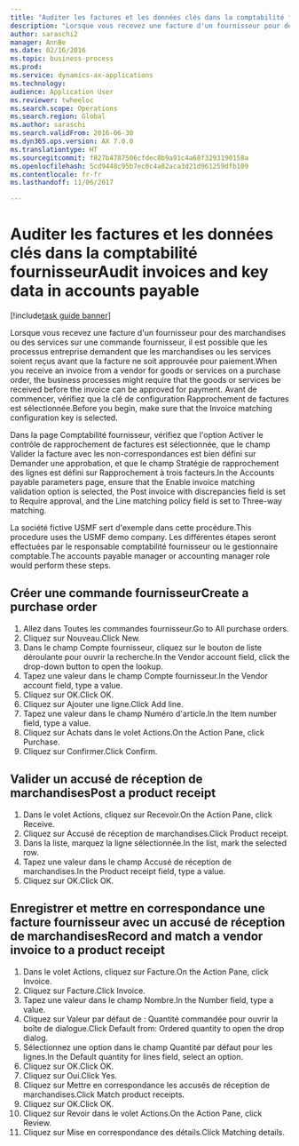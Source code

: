 ```yaml
--- 
title: "Auditer les factures et les données clés dans la comptabilité fournisseur"
description: "Lorsque vous recevez une facture d'un fournisseur pour des marchandises ou des services sur une commande fournisseur, il est possible que les processus entreprise demandent que les marchandises ou les services soient reçus avant que la facture ne soit approuvée pour paiement."
author: saraschi2
manager: AnnBe
ms.date: 02/16/2016
ms.topic: business-process
ms.prod: 
ms.service: dynamics-ax-applications
ms.technology: 
audience: Application User
ms.reviewer: twheeloc
ms.search.scope: Operations
ms.search.region: Global
ms.author: saraschi
ms.search.validFrom: 2016-06-30
ms.dyn365.ops.version: AX 7.0.0
ms.translationtype: HT
ms.sourcegitcommit: f827b4787506cfdec8b9a91c4a68f3293190158a
ms.openlocfilehash: 5cd9448c95b7ec0c4a82aca3d21d961259dfb109
ms.contentlocale: fr-fr
ms.lasthandoff: 11/06/2017

---
```

# <a name="audit-invoices-and-key-data-in-accounts-payable"></a><span data-ttu-id="57291-103">Auditer les factures et les données clés dans la comptabilité fournisseur</span><span class="sxs-lookup"><span data-stu-id="57291-103">Audit invoices and key data in accounts payable</span></span>

[!include[task guide banner](../../includes/task-guide-banner.md)]

<span data-ttu-id="57291-104">Lorsque vous recevez une facture d'un fournisseur pour des marchandises ou des services sur une commande fournisseur, il est possible que les processus entreprise demandent que les marchandises ou les services soient reçus avant que la facture ne soit approuvée pour paiement.</span><span class="sxs-lookup"><span data-stu-id="57291-104">When you receive an invoice from a vendor for goods or services on a purchase order, the business processes might require that the goods or services be received before the invoice can be approved for payment.</span></span> <span data-ttu-id="57291-105">Avant de commencer, vérifiez que la clé de configuration Rapprochement de factures est sélectionnée.</span><span class="sxs-lookup"><span data-stu-id="57291-105">Before you begin, make sure that the Invoice matching configuration key is selected.</span></span> 

<span data-ttu-id="57291-106">Dans la page Comptabilité fournisseur, vérifiez que l'option Activer le contrôle de rapprochement de factures est sélectionnée, que le champ Valider la facture avec les non-correspondances est bien défini sur Demander une approbation, et que le champ Stratégie de rapprochement des lignes est défini sur Rapprochement à trois facteurs.</span><span class="sxs-lookup"><span data-stu-id="57291-106">In the Accounts payable parameters page, ensure that the Enable invoice matching validation option is selected, the Post invoice with discrepancies field is set to Require approval, and the Line matching policy field is set to Three-way matching.</span></span>

<span data-ttu-id="57291-107">La société fictive USMF sert d'exemple dans cette procédure.</span><span class="sxs-lookup"><span data-stu-id="57291-107">This procedure uses the USMF demo company.</span></span> <span data-ttu-id="57291-108">Les différentes étapes seront effectuées par le responsable comptabilité fournisseur ou le gestionnaire comptable.</span><span class="sxs-lookup"><span data-stu-id="57291-108">The accounts payable manager or accounting manager role would perform these steps.</span></span>


## <a name="create-a-purchase-order"></a><span data-ttu-id="57291-109">Créer une commande fournisseur</span><span class="sxs-lookup"><span data-stu-id="57291-109">Create a purchase order</span></span>
1. <span data-ttu-id="57291-110">Allez dans Toutes les commandes fournisseur.</span><span class="sxs-lookup"><span data-stu-id="57291-110">Go to All purchase orders.</span></span>
2. <span data-ttu-id="57291-111">Cliquez sur Nouveau.</span><span class="sxs-lookup"><span data-stu-id="57291-111">Click New.</span></span>
3. <span data-ttu-id="57291-112">Dans le champ Compte fournisseur, cliquez sur le bouton de liste déroulante pour ouvrir la recherche.</span><span class="sxs-lookup"><span data-stu-id="57291-112">In the Vendor account field, click the drop-down button to open the lookup.</span></span>
4. <span data-ttu-id="57291-113">Tapez une valeur dans le champ Compte fournisseur.</span><span class="sxs-lookup"><span data-stu-id="57291-113">In the Vendor account field, type a value.</span></span>
5. <span data-ttu-id="57291-114">Cliquez sur OK.</span><span class="sxs-lookup"><span data-stu-id="57291-114">Click OK.</span></span>
6. <span data-ttu-id="57291-115">Cliquez sur Ajouter une ligne.</span><span class="sxs-lookup"><span data-stu-id="57291-115">Click Add line.</span></span>
7. <span data-ttu-id="57291-116">Tapez une valeur dans le champ Numéro d'article.</span><span class="sxs-lookup"><span data-stu-id="57291-116">In the Item number field, type a value.</span></span>
8. <span data-ttu-id="57291-117">Cliquez sur Achats dans le volet Actions.</span><span class="sxs-lookup"><span data-stu-id="57291-117">On the Action Pane, click Purchase.</span></span>
9. <span data-ttu-id="57291-118">Cliquez sur Confirmer.</span><span class="sxs-lookup"><span data-stu-id="57291-118">Click Confirm.</span></span>

## <a name="post-a-product-receipt"></a><span data-ttu-id="57291-119">Valider un accusé de réception de marchandises</span><span class="sxs-lookup"><span data-stu-id="57291-119">Post a product receipt</span></span>
1. <span data-ttu-id="57291-120">Dans le volet Actions, cliquez sur Recevoir.</span><span class="sxs-lookup"><span data-stu-id="57291-120">On the Action Pane, click Receive.</span></span>
2. <span data-ttu-id="57291-121">Cliquez sur Accusé de réception de marchandises.</span><span class="sxs-lookup"><span data-stu-id="57291-121">Click Product receipt.</span></span>
3. <span data-ttu-id="57291-122">Dans la liste, marquez la ligne sélectionnée.</span><span class="sxs-lookup"><span data-stu-id="57291-122">In the list, mark the selected row.</span></span>
4. <span data-ttu-id="57291-123">Tapez une valeur dans le champ Accusé de réception de marchandises.</span><span class="sxs-lookup"><span data-stu-id="57291-123">In the Product receipt field, type a value.</span></span>
5. <span data-ttu-id="57291-124">Cliquez sur OK.</span><span class="sxs-lookup"><span data-stu-id="57291-124">Click OK.</span></span>

## <a name="record-and-match-a-vendor-invoice-to-a-product-receipt"></a><span data-ttu-id="57291-125">Enregistrer et mettre en correspondance une facture fournisseur avec un accusé de réception de marchandises</span><span class="sxs-lookup"><span data-stu-id="57291-125">Record and match a vendor invoice to a product receipt</span></span>
1. <span data-ttu-id="57291-126">Dans le volet Actions, cliquez sur Facture.</span><span class="sxs-lookup"><span data-stu-id="57291-126">On the Action Pane, click Invoice.</span></span>
2. <span data-ttu-id="57291-127">Cliquez sur Facture.</span><span class="sxs-lookup"><span data-stu-id="57291-127">Click Invoice.</span></span>
3. <span data-ttu-id="57291-128">Tapez une valeur dans le champ Nombre.</span><span class="sxs-lookup"><span data-stu-id="57291-128">In the Number field, type a value.</span></span>
4. <span data-ttu-id="57291-129">Cliquez sur Valeur par défaut de : Quantité commandée pour ouvrir la boîte de dialogue.</span><span class="sxs-lookup"><span data-stu-id="57291-129">Click Default from: Ordered quantity to open the drop dialog.</span></span>
5. <span data-ttu-id="57291-130">Sélectionnez une option dans le champ Quantité par défaut pour les lignes.</span><span class="sxs-lookup"><span data-stu-id="57291-130">In the Default quantity for lines field, select an option.</span></span>
6. <span data-ttu-id="57291-131">Cliquez sur OK.</span><span class="sxs-lookup"><span data-stu-id="57291-131">Click OK.</span></span>
7. <span data-ttu-id="57291-132">Cliquez sur Oui.</span><span class="sxs-lookup"><span data-stu-id="57291-132">Click Yes.</span></span>
8. <span data-ttu-id="57291-133">Cliquez sur Mettre en correspondance les accusés de réception de marchandises.</span><span class="sxs-lookup"><span data-stu-id="57291-133">Click Match product receipts.</span></span>
9. <span data-ttu-id="57291-134">Cliquez sur OK.</span><span class="sxs-lookup"><span data-stu-id="57291-134">Click OK.</span></span>
10. <span data-ttu-id="57291-135">Cliquez sur Revoir dans le volet Actions.</span><span class="sxs-lookup"><span data-stu-id="57291-135">On the Action Pane, click Review.</span></span>
11. <span data-ttu-id="57291-136">Cliquez sur Mise en correspondance des détails.</span><span class="sxs-lookup"><span data-stu-id="57291-136">Click Matching details.</span></span>



